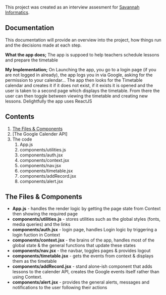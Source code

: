 This project was created as an interview assesment for [Savannah Informatics](http://savannahinformatics.com/).

## Documentation

This documentation will provide an overview into the project, how things run and the decisions made at each step.


**What the app does;**
The app is suppoed to help teachers schedule lessons and prepare the timetable

**My Implementation;**
On Launching the app, you go to a login page (if you are not logged in already), the app logs you in via Google, asking for the permission to your calendar...
The app then looks for the Timetable calendar and creates it if it does not exist, if it exists it is opened and the user is taken to a second page which displays the timetable.
From there the user can then toggle between viewing the timetable and creating new lessons.
Delightfully the app uses ReactJS

## Contents

1.  [The Files & Components](#the-files-&-components)
2. [The Google Calender API]
3. The code
	1. App.js
	2. components/utilities.js
	3. components/auth.jsx
	4. components/context.jsx
	5. components/nav.jsx
	6. components/timetable.jsx
	7. components/addRecord.jsx
	8. components/alert.jsx


## The Files & Components

- **App.js** - handles the render logic by getting the page state from Context then showing the required page
- **components/utilities.js** - stores utilities such as the global styles (fonts, media queries) and the links
- **components/auth.jsx** - login page, handles Login logic by triggering a login fuction in Context
- **components/context.jsx** - the brains of the app, handles most of the global state & the general functions that update these states
- **components/nav.jsx** - the navbar, toggles pages & provides logout
- **components/timetable.jsx** - gets the events from context & displays them as the timetable
- **components/addRecord.jsx** - stand alone-ish component that adds lessons to the calender API, creates the Google events itself rather than using Context.
- **components/alert.jsx** - provides the general alerts, messages and notifications to the user following their actions

